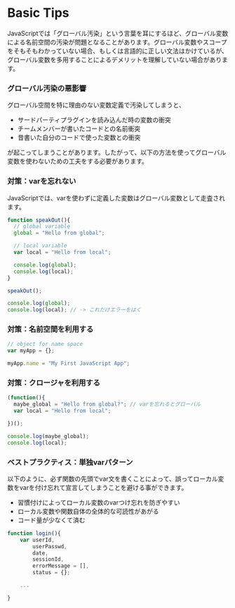# Basic Tips

JavaScriptでは「グローバル汚染」という言葉を耳にするほど、グローバル変数による名前空間の汚染が問題となることがあります。グローバル変数やスコープをそもそもわかっていない場合、もしくは言語的に正しい文法はかけているが、グローバル変数を多用することによるデメリットを理解していない場合があります。

### グローバル汚染の悪影響

グローバル空間を特に理由のない変数定義で汚染してしまうと、

* サードパーティプラグインを読み込んだ時の変数の衝突
* チームメンバーが書いたコードとの名前衝突
* 昔書いた自分のコードで使った変数との衝突

が起こってしまうことがあります。したがって、以下の方法を使ってグローバル変数を使わないための工夫をする必要があります。

### 対策：varを忘れない

JavaScriptでは、varを使わずに定義した変数はグローバル変数として走査されます。

```js
function speakOut(){
  // global variable
  global = "Hello from global";

  // local variable
  var local = "Hello from local";

  console.log(global);
  console.log(local);
}

speakOut();

console.log(global);
console.log(local); // -> これだけエラーをはく
```

### 対策：名前空間を利用する

```js
// object for name space
var myApp = {};

myApp.name = "My First JavaScript App";
```

### 対策：クロージャを利用する

```js
(function(){
  maybe_global = "Hello from global?"; // varを忘れるとグローバル
  var local = "Hello from local";

})();

console.log(maybe_global);
console.log(local);
```

### ベストプラクティス：単独varパターン

以下のように、必ず関数の先頭でvar文を書くことによって、誤ってローカル変数をvarを付け忘れて宣言してしまうことを避ける事ができます。

* 習慣付けによってローカル変数のvarつけ忘れを防ぎやすい
* ローカル変数や関数自体の全体的な可読性があがる
* コード量が少なくて済む

```javascript
function login(){
    var userId,
        userPasswd,
        date,
        sessionId,
        errorMessage = [],
        status = {};

    ...

}
```